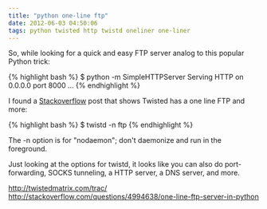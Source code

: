 ```yaml
---
title: "python one-line ftp"
date: 2012-06-03 04:50:06
tags: python twisted http twistd oneliner one-liner
---
```


<p>
So, while looking for a quick and easy FTP server analog to this popular Python trick:

{% highlight bash %}
$ python -m SimpleHTTPServer
Serving HTTP on 0.0.0.0 port 8000 ...
{% endhighlight %}

</p>

<p>
I found a <a href="http://stackoverflow.com/questions/4994638/one-line-ftp-server-in-python">Stackoverflow</a> post that shows Twisted has a one line FTP and more:

{% highlight bash %}
$ twistd -n ftp
{% endhighlight %}
</p>
<p>
The <span class="mono">-n</span> option is for "nodaemon"; don't daemonize and run in the foreground.
<p>

<p>
Just looking at the options for <span class="mono">twistd</span>, it looks like you can also do port-forwarding, SOCKS tunneling, a HTTP server, a DNS server, and more. 
</p>

<p>
<a href="http://twistedmatrix.com/trac/">http://twistedmatrix.com/trac/</a><br />
<a href="http://stackoverflow.com/questions/4994638/one-line-ftp-server-in-python">http://stackoverflow.com/questions/4994638/one-line-ftp-server-in-python</a>
</p>
